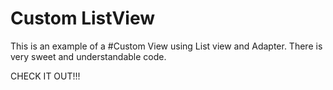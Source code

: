 # Custom ListView

This is an example of a #Custom View using List view and Adapter. There is very sweet and understandable code. 

CHECK IT OUT!!!

